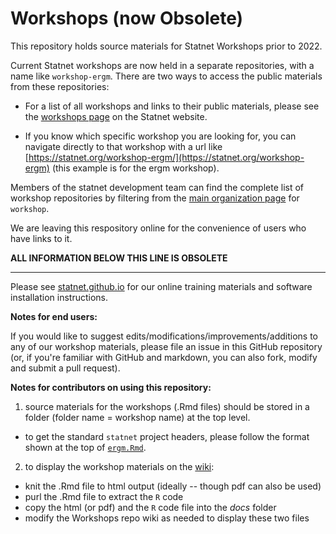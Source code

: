 # Workshops (now Obsolete)
This repository holds source materials for Statnet Workshops prior to 2022.

Current Statnet workshops are now held in a separate repositories, with a name like `workshop-ergm`.  There are two ways to access the public materials from these repositories:

* For a list of all workshops and links to their public materials, please see the [workshops page](https://statnet.org/workshops/) on the Statnet website.

* If you know which specific workshop you are looking for, you can navigate directly to that workshop with a url like [https://statnet.org/workshop-ergm/](https://statnet.org/workshop-ergm) (this example is for the ergm workshop).

Members of the statnet development team can find the complete list of workshop repositories by filtering from the [main organization page](https://github.com/statnet) for `workshop`.

We are leaving this respository online for the convenience of users who have links to it.

__ALL INFORMATION BELOW THIS LINE IS OBSOLETE__
____

Please see [statnet.github.io](https://github.com/statnet/Workshops/wiki) for our online training materials and software installation instructions.

**Notes for end users:**

If you would like to suggest edits/modifications/improvements/additions to any of our workshop materials, please file an issue in this GitHub repository (or, if you're familiar with GitHub and markdown, you can also fork, modify and submit a pull request).

**Notes for contributors on using this repository:**

1. source materials for the workshops (.Rmd files) should be stored in a folder (folder name = workshop name) at the top level.

* to get the standard `statnet` project headers, please follow the format shown at the top of [`ergm.Rmd`](https://github.com/statnet/Workshops/blob/a4ddaca30a9f4c8f16d004d8112e7acd264e6291/ergm/ergm_tutorial.Rmd#L13-L31).

2. to display the workshop materials on the [wiki](https://github.com/statnet/Workshops/wiki):

* knit the .Rmd file to html output (ideally -- though pdf can also be used)
* purl the .Rmd file to extract the `R` code
* copy the html (or pdf) and the `R` code file into the _docs_ folder
* modify the Workshops repo wiki as needed to display these two files
